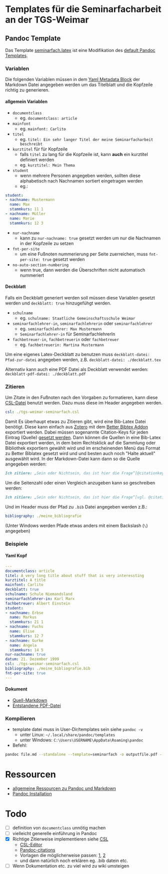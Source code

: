 # Templates für die Seminarfacharbeit an der TGS-Weimar

## Pandoc Template

Das Template [seminarfach.latex](https://github.com/Tuesday8127/tgsw_seminarfach/blob/main/templates/seminarfach.latex) ist eine Modifikation des [default Pandoc Templates](https://github.com/jgm/pandoc/blob/master/data/templates/default.latex).

### Variablen

Die folgenden Variablen müssen in dem [Yaml Metadata Block](https://pandoc.org/MANUAL.html#extension-yaml_metadata_block) der Markdown Datei angegeben werden um das Titelblatt und die Kopfzeile richtig zu generieren.

#### allgemein Variablen

+ `documentclass`
	+ eg. `documentclass: article`
+ `mainfont`
	+ eg. `mainfont: Carlito`
+ `titel`
	+ eg. `titel: Ein sehr langer Titel der meine Seminarfacharbeit beschreibt`
+ `kurztitel` für für Kopfzeile
	+ falls `titel` zu lang für die Kopfzeile ist, kann **auch** ein kurztitel definiert werden
	+ eg. `kurztitel: Mein Thema`
+ `student`
	+ wenn mehrere Personen angegeben werden, sollten diese alphabetisch nach Nachnamen sortiert eingetragen werden
	+ eg.:

```yaml
student:
- nachname: Mustermann
  name: Max
  stammkurs: 11 1
- nachname: Müller
  name: Marie
  stammkurs: 12 3
```

+ `nur-nachname`
	+ kann zu `nur-nachname: true` gesetzt werden um nur die Nachnamen in der Kopfzeile zu setzen
+ `fnt-per-site`
	+ um eine Fußnoten nummerierung per Seite zuerreichen, muss `fnt-per-site: true` gesetzt werden
+ `no-auto-section-numbering`
	+ wenn true, dann werden die Überschriften nicht automatisch nummeriert

#### Deckblatt

Falls ein Deckblatt generiert werden soll müssen diese Variablen gesetzt werden und `deckblatt: true` hinzugefühgt werden.

+ `schulname`
	+ eg. `schulname: Staatliche Gemeinschaftsschule Weimar`
+ `seminarfachlehrer-in`, `seminarfachlehrerin` oder `seminarfachlehrer`
	+ eg. `seminarfachlehrer: Max Mustermann`
	+ `Seminarfachlehrer-in` für SeminarfachlehrerIn
+ `fachbetreuer-in`, `fachbetreuerin` oder `fachbetreuer`
	+ eg. `fachbetreuerin: Martina Mustermann`

Um eine eigenes Latex-Deckblatt zu benutzen muss `deckblatt-datei: Pfad-zur-datei` angegeben werden, z.B. `deckblatt-datei: ./deckblatt.tex`

Alternativ kann auch eine PDF Datei als Deckblatt verwendet werden: `deckblatt-pdf-datei: ./deckblatt.pdf`

### Zitieren

Um Zitate in den Fußnoten nach den Vorgaben zu formatieren, kann diese [CSL-Datei](csl/tgs-weimar-seminarfach.csl) benutzt werden. Dazu muss diese im Header angegeben werden.

```yaml
csl: ./tgs-weimar-seminarfach.csl
```

Damit Es überhaupt etwas zu Zitieren gibt, wird eine Bib-Latex Datei benötigt. Diese kann einfach aus [Zotero](https://www.zotero.org/) mit dem [Better Bibtex Addon](https://retorque.re/zotero-better-bibtex/installation/) exportiert werden. Dabei müssen sogenannte Citation-Keys für jeden Eintrag (Quelle) [gesetzt werden](https://alix-lahuec.gitbook.io/zotero-roam/getting-started/prereqs#setup-checklist). Dann können die Quellen in eine Bib-Latex Datei exportiert werden, in dem beim Rechtsklick auf die Sammlung oder Bibliothek exportiern gewählt wird und im erscheinenden Menü das Format zu Better Biblatex gesetzt wird und und besten auch noch "Halte aktuell" ausgewählt wird. In der Markdown-Datei kann dann so die Quelle angegeben werden:

```md
Ich zitiere: „Sein oder Nichtsein, das ist hier die Frage“[@citationkey].
```

Um die Seitenzahl oder einen Vergleich anzugeben kann so geschreiben werden:

```md
Ich zitiere: „Sein oder Nichtsein, das ist hier die Frage“[vgl. @citationkey, S. 30].
```

Und im Header muss der Pfad zu `.bib` Datei angegeben werden z.B.:

```yaml
bibliography: ./meine_bibliografie
```

(Unter Windows werden Pfade etwas anders mit einem Backslash (` \ `) angegeben)

### Beispiele

#### Yaml Kopf

```yaml
---
documentclass: article
titel: A very long title about stuff that is very interessting
kurztitel: A title
mainfont: Carlito
deckblatt: true
schulname: Schule Niemandsland
seminarfachlehrer-in: Karl Marx
fachbetreuer: Albert Einstein
student:
- nachname: Erbse
  name: Markus
  stammkurs: 21 1
- nachname: Fuchs
  name: Elise
  stammkurs: 12 7
- nachname: Gurke
  name: Angela
  stammkurs: 14 5
nur-nachname: true
datum: 21. Dezember 1999
csl: ./tgs-weimar-seminarfach.csl
bibliography: ./meine_bibliografie.bib
fnt-per-site: true
---
```

#### Dokument

+ [Quell-Markdown](Beispiele/example.md)
+ [Entstandene PDF-Datei](Beispiele/example.pdf)

### Kompilieren

+ template datei muss in User-Dir/templates sein siehe `pandoc -v`
	+ unter Linux: `~/.local/share/pandoc/templates`
	+ unter Windows: `C:\Users\USERNAME\AppData\Roaming\pandoc`
+ Befehl:

```bash
pandoc file.md --standalone --template=seminarfach -o outputfile.pdf --pdf-engine=xelatex -C
```

# Ressourcen

+ [allgemeine Ressourcen zu Pandoc und Markdown](https://baireuther.de/page/markdown/)
+ [Pandoc Installation](https://pandoc.org/installing.html)

# Todo

+ [ ] definition von `documentclass` unnötig machen 
+ [ ] vielleicht generelle einführung in Pandoc
+ [x] Richtige Zitierweise implementieren siehe [CSL](https://github.com/citation-style-language/styles)
	+ [CSL-Editor](https://editor.citationstyles.org/about/)
	+ [Pandoc-citations](https://pandoc.org/MANUAL.html#citations)
	+ Vorlagen die möglicherweise passen: [1](https://editor.citationstyles.org/styleInfo/?styleId=http%3A%2F%2Fwww.zotero.org%2Fstyles%2Fneuroimaging-clinics-of-north-america), [2](https://editor.citationstyles.org/styleInfo/?styleId=http%3A%2F%2Fwww.zotero.org%2Fstyles%2Fbritish-journal-of-dermatology)
	+ und dann natürlich noch erklären eg. .bib datein etc.
+ [ ] Wenn Dokumentation etc. zu viel wird zu wiki umsteigen
